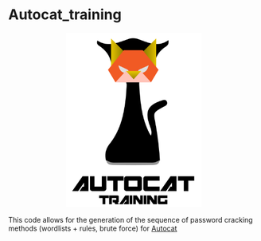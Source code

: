 # Autocat_training

<p align="center">
    <img src="img/logo.png" style="height:350px">
</p>


This code allows for the generation of the sequence of password cracking methods (wordlists + rules, brute force) for [Autocat](https://github.com/thomas-girard/Autocat)